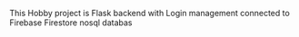 This Hobby project is Flask backend with Login management connected to Firebase Firestore nosql databas
